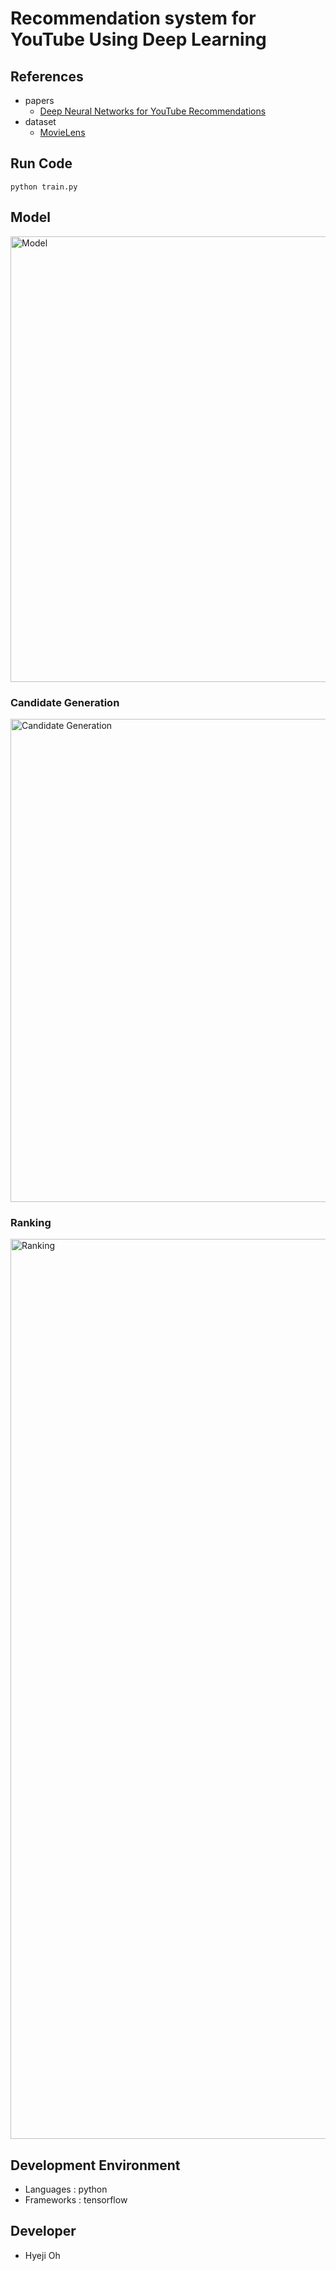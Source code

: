 # Recommendation system for YouTube Using Deep Learning

## References
- papers
	- [Deep Neural Networks for YouTube Recommendations](https://static.googleusercontent.com/media/research.google.com/ko//pubs/archive/45530.pdf)
- dataset
	- [MovieLens](https://grouplens.org/datasets/movielens/)

## Run Code
` python train.py `

## Model
<img width="713" alt="Model" src="https://user-images.githubusercontent.com/21326503/92299733-0f585e00-ef90-11ea-9422-9299729d03a1.png">

### Candidate Generation
<img width="773" alt="Candidate Generation" src="https://user-images.githubusercontent.com/21326503/92299725-fd76bb00-ef8f-11ea-82c3-a1e6a15f65ad.png">

### Ranking
<img width="1440" alt="Ranking" src="https://user-images.githubusercontent.com/21326503/92299749-33b43a80-ef90-11ea-8d79-619a2a9ffa85.png">


## Development Environment
- Languages : python 
- Frameworks : tensorflow

## Developer
- Hyeji Oh